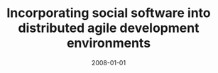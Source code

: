 ---
title: "Incorporating social software into distributed agile development environments"
collection: publications
category: conferences
permalink: /publication/2008-01-01-Incorporating-social-software-into-distributed-agile-development-environments
date: 2008-01-01
venue: 'In Proc. of 23rd IEEE/ACM International Conference on Automated Software Engineering - Workshop Proc. (ASE Workshops 2008), 15-16 September 2008, L&apos;Aquila, Italy'
paperurl: 'https://doi.org/10.1109/ASEW.2008.4686310'
citation: ' Fabio Abbattista,  Fabio Calefato,  Domenico Gendarmi,  Filippo Lanubile, &quot;Incorporating social software into distributed agile development environments.&quot; <i>In Proc. of 23rd IEEE/ACM International Conference on Automated Software Engineering - Workshop Proc. (ASE Workshops 2008), 15-16 September 2008, L&apos;Aquila, Italy</i>, 2008.'
doi: https://doi.org/10.1109/ASEW.2008.4686310
---